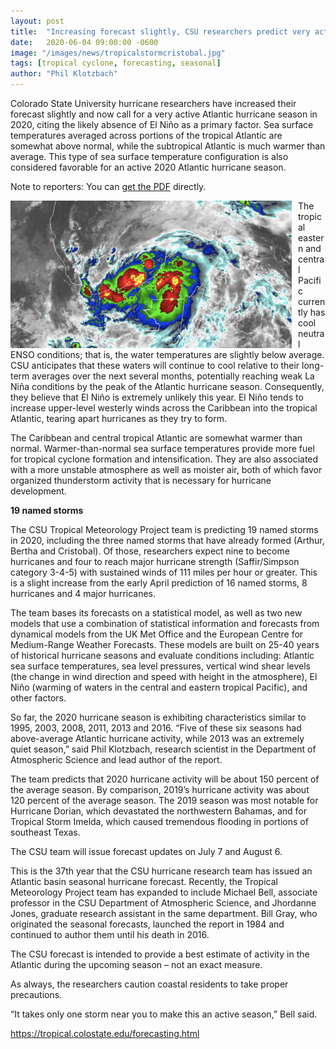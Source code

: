 ```yaml
---
layout: post
title:  "Increasing forecast slightly, CSU researchers predict very active 2020 Atlantic hurricane season"
date:   2020-06-04 09:00:00 -0600
image: "/images/news/tropicalstormcristobal.jpg"
tags: [tropical cyclone, forecasting, seasonal]
author: "Phil Klotzbach"
---
```


Colorado State University hurricane researchers have increased their forecast slightly and now call for a very active Atlantic hurricane season in 2020, citing the likely absence of El Niño as a primary factor. Sea surface temperatures averaged across portions of the tropical Atlantic are somewhat above normal, while the subtropical Atlantic is much warmer than average. This type of sea surface temperature configuration is also considered favorable for an active 2020 Atlantic hurricane season.

Note to reporters: You can [get the PDF](/Forecast/2020-06.pdf) directly.

<!--more-->

<img src="/images/news/tropicalstormcristobal.jpg"
     alt="news image"
     style="float: left; margin-right: 10px; width: 450px" />

The tropical eastern and central Pacific currently has cool neutral ENSO conditions; that is, the water temperatures are slightly below average. CSU anticipates that these waters will continue to cool relative to their long-term averages over the next several months, potentially reaching weak La Niña conditions by the peak of the Atlantic hurricane season. Consequently, they believe that El Niño is extremely unlikely this year. El Niño tends to increase upper-level westerly winds across the Caribbean into the tropical Atlantic, tearing apart hurricanes as they try to form.

The Caribbean and central tropical Atlantic are somewhat warmer than normal. Warmer-than-normal sea surface temperatures provide more fuel for tropical cyclone formation and intensification. They are also associated with a more unstable atmosphere as well as moister air, both of which favor organized thunderstorm activity that is necessary for hurricane development.

**19 named storms**

The CSU Tropical Meteorology Project team is predicting 19 named storms in 2020, including the three named storms that have already formed (Arthur, Bertha and Cristobal). Of those, researchers expect nine to become hurricanes and four to reach major hurricane strength (Saffir/Simpson category 3-4-5) with sustained winds of 111 miles per hour or greater. This is a slight increase from the early April prediction of 16 named storms, 8 hurricanes and 4 major hurricanes.

The team bases its forecasts on a statistical model, as well as two new models that use a combination of statistical information and forecasts from dynamical models from the UK Met Office and the European Centre for Medium-Range Weather Forecasts. These models are built on 25-40 years of historical hurricane seasons and evaluate conditions including: Atlantic sea surface temperatures, sea level pressures, vertical wind shear levels (the change in wind direction and speed with height in the atmosphere), El Niño (warming of waters in the central and eastern tropical Pacific), and other factors.

So far, the 2020 hurricane season is exhibiting characteristics similar to 1995, 2003, 2008, 2011, 2013 and 2016. “Five of these six seasons had above-average Atlantic hurricane activity, while 2013 was an extremely quiet season,” said Phil Klotzbach, research scientist in the Department of Atmospheric Science and lead author of the report.

The team predicts that 2020 hurricane activity will be about 150 percent of the average season. By comparison, 2019’s hurricane activity was about 120 percent of the average season. The 2019 season was most notable for Hurricane Dorian, which devastated the northwestern Bahamas, and for Tropical Storm Imelda, which caused tremendous flooding in portions of southeast Texas.

The CSU team will issue forecast updates on July 7 and August 6.

This is the 37th year that the CSU hurricane research team has issued an Atlantic basin seasonal hurricane forecast. Recently, the Tropical Meteorology Project team has expanded to include Michael Bell, associate professor in the CSU Department of Atmospheric Science, and Jhordanne Jones, graduate research assistant in the same department. Bill Gray, who originated the seasonal forecasts, launched the report in 1984 and continued to author them until his death in 2016.

The CSU forecast is intended to provide a best estimate of activity in the Atlantic during the upcoming season – not an exact measure.

As always, the researchers caution coastal residents to take proper precautions.

“It takes only one storm near you to make this an active season,” Bell said.

<https://tropical.colostate.edu/forecasting.html>
